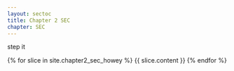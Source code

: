 ```yaml
---
layout: sectoc
title: Chapter 2 SEC
chapter: SEC
---
```

step it

{% for slice in site.chapter2_sec_howey %}
 {{ slice.content }}
{% endfor %}
